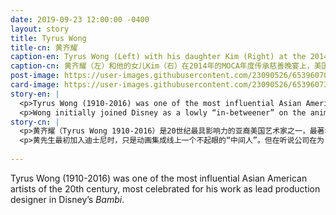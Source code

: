 ```yaml
---
date: 2019-09-23 12:00:00 -0400
layout: story
title: Tyrus Wong
title-cn: 黄齐耀
caption-en: Tyrus Wong (Left) with his daughter Kim (Right) at the 2014 MOCA Gala, Museum of Chinese in America (MOCA)<br>Institutional Archives
caption-cn: 黄齐耀（左）和他的女儿Kim（右）在2014年的MOCA年度传承慈善晚宴上，美国华人博物馆（MOCA）机构档案
post-image: https://user-images.githubusercontent.com/23090526/65396070-31050900-dd70-11e9-8535-d4a8c98aa09a.jpg
card-image: https://user-images.githubusercontent.com/23090526/65396073-32363600-dd70-11e9-94aa-10107785df7d.jpg
story-en: |
  <p>Tyrus Wong (1910-2016) was one of the most influential Asian American artists of the 20th century, most celebrated for his work as lead production designer in Disney’s <i>Bambi</i>. He was born in Guangdong during the era of Chinese Exclusion. At the age of ten, Wong immigrated to the US with his father as a “paper son” and was detained alone at Angel Island for nearly a month. While Wong’s father was too poor to fund art school or even paper and ink, he encouraged his son to develop his artistic talent by practicing calligraphy every night with water on newspaper. Wong received a summer scholarship to Otis Art Institute in junior high and stayed on for five years as their youngest student while working as a campus janitor to pay his tuition.</p>
  <p>Wong initially joined Disney as a lowly “in-betweener” on the animation assembly line. But after hearing of the company’s difficulties rendering the backgrounds for <i>Bambi</i>, Wong drew from his formal training and Song Dynasty landscape paintings to create lyrical, atmospheric scenes that blew Walt Disney himself away. Wong’s vision informed every aspect of the making of <i>Bambi</i>, noted to this day for its unique and haunting visual style. After an animator’s strike at Disney, Wong left the company to work at Warner Brothers until his retirement. Wong’s other artistic contributions included Hallmark Christmas cards, murals, ceramics, lithography, and remarkable kites. Wong was formally honored by Disney for his groundbreaking work on <i>Bambi</i> as a Disney Legend in 2001.</p>
story-cn: |
  <p>黄齐耀（Tyrus Wong 1910-2016）是20世纪最具影响力的亚裔美国艺术家之一，最著名的是他在迪士尼的《小鹿班比》中担任了首席制作设计师。他出生广东，正值排华法案实施期间。在他10岁那年，黄齐耀随父亲以“纸儿子”的身份移民美国，在天使岛他被单独拘禁了近一个月。虽然他的父亲穷得连资助他上艺术学校，甚至买纸和墨水的钱都没有，但是父亲依然鼓励他每天晚上在报纸上用水写字来练习书法，以培养自己的艺术天赋。黄先生在初中时获得了奥蒂斯艺术设计学院（Otis Art Institute）的暑期奖学金，并作为他们最年轻的学生在那里学习了五年，同时通过做校园守卫的工作来支付自己的学费。</p>
  <p>黄先生最初加入迪士尼时，只是动画集成线上一个不起眼的“中间人”。但在听说公司在为《小鹿班比》绘制背景时遇到困难后，黄齐耀从自己的正规训练和宋代山水画中汲取灵感，创作出了抒情、大气的场景，让华特迪士尼（Walt Disney）本人为之折服。黄齐耀的视野贯穿在《小鹿班比》制作的方方面面，至今仍以其独特而令人难忘的视觉风格而闻名。在迪士尼的动画师罢工后，黄齐耀离开了公司来到了华纳兄弟（Warner Brothers）工作直到退休。黄齐耀的其它艺术贡献包括霍尔马克圣诞贺卡（Hallmark Christmas cards）、壁画、陶瓷、平版印刷，以及引人注目的风筝。2001年，因在《小鹿班比》中开创性的成就，黄先生被迪士尼正式授予“迪士尼传奇”（Disney Legend）的称号。</p>
  
---
```

Tyrus Wong (1910-2016) was one of the most influential Asian American artists of the 20th century, most celebrated for his work as lead production designer in Disney’s <i>Bambi</i>.
